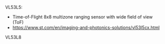 VL53L5:
- Time-of-Flight 8x8 multizone ranging sensor with wide field of view (ToF)
- https://www.st.com/en/imaging-and-photonics-solutions/vl53l5cx.html

VL53L8


